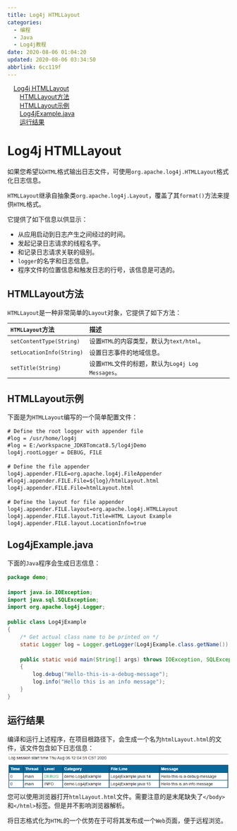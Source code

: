 ```yaml
---
title: Log4j HTMLLayout
categories: 
  - 编程
  - Java
  - Log4j教程
date: 2020-08-06 01:04:20
updated: 2020-08-06 03:34:50
abbrlink: 6cc119f
---
```

<div id='my_toc'><a href="/blog/6cc119f/#Log4j-HTMLLayout" class="header_1">Log4j HTMLLayout</a>&nbsp;<br><a href="/blog/6cc119f/#HTMLLayout方法" class="header_2">HTMLLayout方法</a>&nbsp;<br><a href="/blog/6cc119f/#HTMLLayout示例" class="header_2">HTMLLayout示例</a>&nbsp;<br><a href="/blog/6cc119f/#Log4jExample-java" class="header_2">Log4jExample.java</a>&nbsp;<br><a href="/blog/6cc119f/#运行结果" class="header_2">运行结果</a>&nbsp;<br></div>
<style>.header_1{margin-left: 1em;}.header_2{margin-left: 2em;}.header_3{margin-left: 3em;}.header_4{margin-left: 4em;}.header_5{margin-left: 5em;}.header_6{margin-left: 6em;}</style>
<!--more-->
<script>if (navigator.platform.search('arm')==-1){document.getElementById('my_toc').style.display = 'none';}var e,p = document.getElementsByTagName('p');while (p.length>0) {e = p[0];e.parentElement.removeChild(e);}</script>

<!--end-->
# Log4j HTMLLayout
如果您希望以`HTML`格式输出日志文件，可使用`org.apache.log4j.HTMLLayout`格式化日志信息。

`HTMLLayout`继承自抽象类`org.apache.log4j.Layout`，覆盖了其`format()`方法来提供`HTML`格式。

它提供了如下信息以供显示：
- 从应用启动到日志产生之间经过的时间。
- 发起记录日志请求的线程名字。
- 和记录日志请求关联的级别。
- `logger`的名字和日志信息。
- 程序文件的位置信息和触发日志的行号，该信息是可选的。

## HTMLLayout方法
`HTMLLayout`是一种非常简单的`Layout`对象，它提供了如下方法：

|`HTMLLayout`方法|描述|
|:---|:---|
|`setContentType(String)`|设置`HTML`的内容类型，默认为`text/html`。|
|`setLocationInfo(String)`|设置日志事件的地域信息。|
|`setTitle(String)`|设置`HTML`文件的标题，默认为`Log4j Log Messages`。|

## HTMLLayout示例
下面是为`HTMLLayout`编写的一个简单配置文件：
```properties /Log4jDemo/Log4jConfig/HTMLLayout/log4j.properties
# Define the root logger with appender file
#log = /usr/home/log4j
#log = E:/workspacne_JDK8Tomcat8.5/log4jDemo
log4j.rootLogger = DEBUG, FILE

# Define the file appender
log4j.appender.FILE=org.apache.log4j.FileAppender
#log4j.appender.FILE.File=${log}/htmlLayout.html
log4j.appender.FILE.File=htmlLayout.html

# Define the layout for file appender
log4j.appender.FILE.layout=org.apache.log4j.HTMLLayout
log4j.appender.FILE.layout.Title=HTML Layout Example
log4j.appender.FILE.layout.LocationInfo=true
```
## Log4jExample.java
下面的`Java`程序会生成日志信息：
```java /Log4jDemo/src/demo/Log4jExample.java
package demo;

import java.io.IOException;
import java.sql.SQLException;
import org.apache.log4j.Logger;

public class Log4jExample
{
    /* Get actual class name to be printed on */
    static Logger log = Logger.getLogger(Log4jExample.class.getName());

    public static void main(String[] args) throws IOException, SQLException
    {
        log.debug("Hello-this-is-a-debug-message");
        log.info("Hello this is an info message");
    }
}
```
## 运行结果
编译和运行上述程序，在项目根路径下，会生成一个名为`htmlLayout.html`的文件，该文件包含如下日志信息：
![图片](https://raw.githubusercontent.com/lanlan2017/images/master/Blog/Programming/Java/Log4jTutorial/HTMLLayout/1.png)
您可以使用浏览器打开`htmlLayout.html`文件。需要注意的是末尾缺失了`</body>`和`</html>`标签。但是并不影响浏览器解析。

将日志格式化为`HTML`的一个优势在于可将其发布成一个`Web`页面，便于远程浏览。

<!-- 
Blog/Programming/Java/Log4jTutorial/HTMLLayout/1
-->

